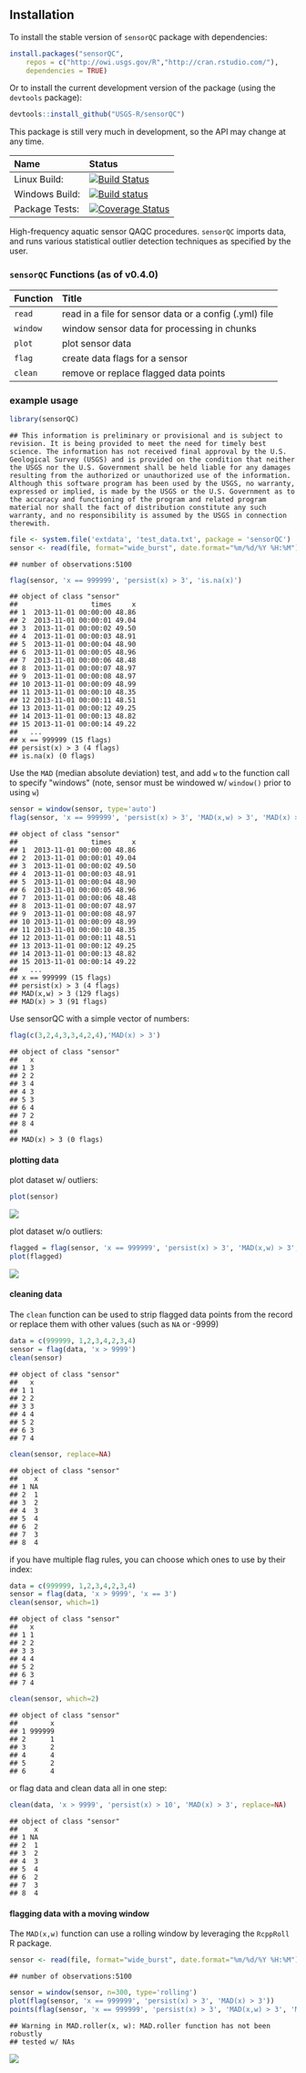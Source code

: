 Installation
------------

To install the stable version of `sensorQC` package with dependencies:

``` r
install.packages("sensorQC", 
    repos = c("http://owi.usgs.gov/R","http://cran.rstudio.com/"),
    dependencies = TRUE)
```

Or to install the current development version of the package (using the `devtools` package):

``` r
devtools::install_github("USGS-R/sensorQC")
```

This package is still very much in development, so the API may change at any time.

| Name           | Status                                                                                                                                                             |
|:---------------|:-------------------------------------------------------------------------------------------------------------------------------------------------------------------|
| Linux Build:   | [![Build Status](https://travis-ci.org/USGS-R/sensorQC.svg?branch=master)](https://travis-ci.org/USGS-R/sensorQC)                                                  |
| Windows Build: | [![Build status](https://ci.appveyor.com/api/projects/status/pho8872wbnvaw5nt)](https://ci.appveyor.com/project/jread-usgs/sensorqc)                               |
| Package Tests: | [![Coverage Status](https://coveralls.io/repos/USGS-R/sensorQC/badge.svg?branch=master&service=github)](https://coveralls.io/github/USGS-R/sensorQC?branch=master) |

High-frequency aquatic sensor QAQC procedures. `sensorQC` imports data, and runs various statistical outlier detection techniques as specified by the user.

### `sensorQC` Functions (as of v0.4.0)

| Function | Title                                                  |
|----------|:-------------------------------------------------------|
| `read`   | read in a file for sensor data or a config (.yml) file |
| `window` | window sensor data for processing in chunks            |
| `plot`   | plot sensor data                                       |
| `flag`   | create data flags for a sensor                         |
| `clean`  | remove or replace flagged data points                  |

### example usage

``` r
library(sensorQC)
```

    ## This information is preliminary or provisional and is subject to revision. It is being provided to meet the need for timely best science. The information has not received final approval by the U.S. Geological Survey (USGS) and is provided on the condition that neither the USGS nor the U.S. Government shall be held liable for any damages resulting from the authorized or unauthorized use of the information. Although this software program has been used by the USGS, no warranty, expressed or implied, is made by the USGS or the U.S. Government as to the accuracy and functioning of the program and related program material nor shall the fact of distribution constitute any such warranty, and no responsibility is assumed by the USGS in connection therewith.

``` r
file <- system.file('extdata', 'test_data.txt', package = 'sensorQC') 
sensor <- read(file, format="wide_burst", date.format="%m/%d/%Y %H:%M")
```

    ## number of observations:5100

``` r
flag(sensor, 'x == 999999', 'persist(x) > 3', 'is.na(x)')
```

    ## object of class "sensor"
    ##                  times     x
    ## 1  2013-11-01 00:00:00 48.86
    ## 2  2013-11-01 00:00:01 49.04
    ## 3  2013-11-01 00:00:02 49.50
    ## 4  2013-11-01 00:00:03 48.91
    ## 5  2013-11-01 00:00:04 48.90
    ## 6  2013-11-01 00:00:05 48.96
    ## 7  2013-11-01 00:00:06 48.48
    ## 8  2013-11-01 00:00:07 48.97
    ## 9  2013-11-01 00:00:08 48.97
    ## 10 2013-11-01 00:00:09 48.99
    ## 11 2013-11-01 00:00:10 48.35
    ## 12 2013-11-01 00:00:11 48.51
    ## 13 2013-11-01 00:00:12 49.25
    ## 14 2013-11-01 00:00:13 48.82
    ## 15 2013-11-01 00:00:14 49.22
    ##   ...
    ## x == 999999 (15 flags)
    ## persist(x) > 3 (4 flags)
    ## is.na(x) (0 flags)

Use the `MAD` (median absolute deviation) test, and add `w` to the function call to specify "windows" (note, sensor must be windowed w/ `window()` prior to using `w`)

``` r
sensor = window(sensor, type='auto')
flag(sensor, 'x == 999999', 'persist(x) > 3', 'MAD(x,w) > 3', 'MAD(x) > 3')
```

    ## object of class "sensor"
    ##                  times     x
    ## 1  2013-11-01 00:00:00 48.86
    ## 2  2013-11-01 00:00:01 49.04
    ## 3  2013-11-01 00:00:02 49.50
    ## 4  2013-11-01 00:00:03 48.91
    ## 5  2013-11-01 00:00:04 48.90
    ## 6  2013-11-01 00:00:05 48.96
    ## 7  2013-11-01 00:00:06 48.48
    ## 8  2013-11-01 00:00:07 48.97
    ## 9  2013-11-01 00:00:08 48.97
    ## 10 2013-11-01 00:00:09 48.99
    ## 11 2013-11-01 00:00:10 48.35
    ## 12 2013-11-01 00:00:11 48.51
    ## 13 2013-11-01 00:00:12 49.25
    ## 14 2013-11-01 00:00:13 48.82
    ## 15 2013-11-01 00:00:14 49.22
    ##   ...
    ## x == 999999 (15 flags)
    ## persist(x) > 3 (4 flags)
    ## MAD(x,w) > 3 (129 flags)
    ## MAD(x) > 3 (91 flags)

Use sensorQC with a simple vector of numbers:

``` r
flag(c(3,2,4,3,3,4,2,4),'MAD(x) > 3')
```

    ## object of class "sensor"
    ##   x
    ## 1 3
    ## 2 2
    ## 3 4
    ## 4 3
    ## 5 3
    ## 6 4
    ## 7 2
    ## 8 4
    ## 
    ## MAD(x) > 3 (0 flags)

#### plotting data

plot dataset w/ outliers:

``` r
plot(sensor)
```

![](README_files/figure-markdown_github/unnamed-chunk-6-1.png)

plot dataset w/o outliers:

``` r
flagged = flag(sensor, 'x == 999999', 'persist(x) > 3', 'MAD(x,w) > 3', 'MAD(x) > 3')
plot(flagged)
```

![](README_files/figure-markdown_github/unnamed-chunk-7-1.png)

#### cleaning data

The `clean` function can be used to strip flagged data points from the record or replace them with other values (such as `NA` or -9999)

``` r
data = c(999999, 1,2,3,4,2,3,4)
sensor = flag(data, 'x > 9999')
clean(sensor)
```

    ## object of class "sensor"
    ##   x
    ## 1 1
    ## 2 2
    ## 3 3
    ## 4 4
    ## 5 2
    ## 6 3
    ## 7 4

``` r
clean(sensor, replace=NA)
```

    ## object of class "sensor"
    ##    x
    ## 1 NA
    ## 2  1
    ## 3  2
    ## 4  3
    ## 5  4
    ## 6  2
    ## 7  3
    ## 8  4

if you have multiple flag rules, you can choose which ones to use by their index:

``` r
data = c(999999, 1,2,3,4,2,3,4)
sensor = flag(data, 'x > 9999', 'x == 3')
clean(sensor, which=1)
```

    ## object of class "sensor"
    ##   x
    ## 1 1
    ## 2 2
    ## 3 3
    ## 4 4
    ## 5 2
    ## 6 3
    ## 7 4

``` r
clean(sensor, which=2)
```

    ## object of class "sensor"
    ##        x
    ## 1 999999
    ## 2      1
    ## 3      2
    ## 4      4
    ## 5      2
    ## 6      4

or flag data and clean data all in one step:

``` r
clean(data, 'x > 9999', 'persist(x) > 10', 'MAD(x) > 3', replace=NA)
```

    ## object of class "sensor"
    ##    x
    ## 1 NA
    ## 2  1
    ## 3  2
    ## 4  3
    ## 5  4
    ## 6  2
    ## 7  3
    ## 8  4

#### flagging data with a moving window

The `MAD(x,w)` function can use a rolling window by leveraging the `RcppRoll` R package.

``` r
sensor <- read(file, format="wide_burst", date.format="%m/%d/%Y %H:%M")
```

    ## number of observations:5100

``` r
sensor = window(sensor, n=300, type='rolling')
plot(flag(sensor, 'x == 999999', 'persist(x) > 3', 'MAD(x) > 3'))
points(flag(sensor, 'x == 999999', 'persist(x) > 3', 'MAD(x,w) > 3', 'MAD(x) > 3'), pch=20, col='red', cex=0.75)
```

    ## Warning in MAD.roller(x, w): MAD.roller function has not been robustly
    ## tested w/ NAs

![](README_files/figure-markdown_github/unnamed-chunk-11-1.png)
